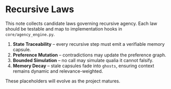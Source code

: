 # Recursive Laws

This note collects candidate laws governing recursive agency. Each law
should be testable and map to implementation hooks in `core/agency_engine.py`.

1. **State Traceability** – every recursive step must emit a verifiable
   memory capsule.
2. **Preference Mutation** – contradictions may update the preference graph.
3. **Bounded Simulation** – no call may simulate qualia it cannot falsify.
4. **Memory Decay** – stale capsules fade into `ghosts`, ensuring context remains
dynamic and relevance-weighted.

These placeholders will evolve as the project matures.
